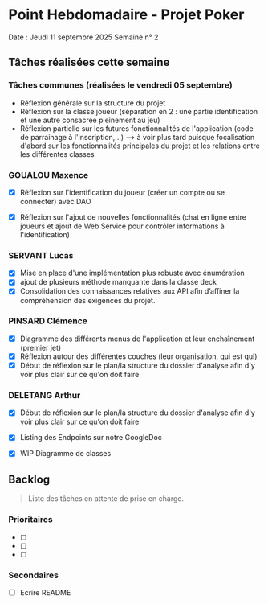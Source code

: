 # Point Hebdomadaire - Projet Poker

Date : Jeudi 11 septembre 2025
Semaine n° 2

## Tâches réalisées cette semaine

### Tâches communes (réalisées le vendredi 05 septembre)

- Réflexion générale sur la structure du projet
- Réflexion sur la classe joueur (séparation en 2 : une partie identification et une autre consacrée pleinement au jeu)
- Réflexion partielle sur les futures fonctionnalités de l'application (code de parrainage à l'inscription,...) --> à voir plus tard puisque focalisation d'abord sur les fonctionnalités principales du projet et les relations entre les différentes classes

### GOUALOU Maxence
- [x] Réflexion sur l'identification du joueur (créer un compte ou se connecter) avec DAO
- [x] Réflexion sur l'ajout de nouvelles fonctionnalités (chat en ligne entre joueurs et ajout de Web Service pour contrôler informations à l'identification)



### SERVANT Lucas

- [x] Mise en place d'une implémentation plus robuste avec énumération
- [x] ajout de plusieurs méthode manquante dans la classe deck
- [x] Consolidation des connaissances relatives aux API afin d’affiner la compréhension des exigences du projet.

### PINSARD Clémence

- [x] Diagramme des différents menus de l'application et leur enchaînement (premier jet)
- [x] Réflexion autour des différentes couches (leur organisation, qui est qui)
- [x] Début de réflexion sur le plan/la structure du dossier d'analyse afin d'y voir plus clair sur ce qu'on doit faire

### DELETANG Arthur

- [x] Début de réflexion sur le plan/la structure du dossier d'analyse afin d'y voir plus clair sur ce qu'on doit faire
- [x] Listing des Endpoints sur notre GoogleDoc 
- [x] WIP Diagramme de classes 




## Backlog

> Liste des tâches en attente de prise en charge.

### Prioritaires

- [ ] 
- [ ] 
- [ ] 

### Secondaires

- [ ] Ecrire README